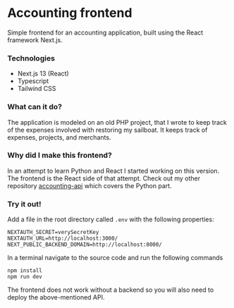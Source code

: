# Accounting frontend
Simple frontend for an accounting application, built using the React framework Next.js.

### Technologies
- Next.js 13 (React)
- Typescript
- Tailwind CSS

### What can it do?
The application is modeled on an old PHP project, that I wrote to keep track of the expenses involved with restoring my sailboat. It keeps track of expenses, projects, and merchants.

### Why did I make this frontend?
In an attempt to learn Python and React I started working on this version. The frontend is the React side of that attempt. Check out my other repository [accounting-api](https://github.com/FrederikNorlyk/accounting-api) which covers the Python part.

### Try it out!
Add a file in the root directory called <code>.env</code> with the following properties:
```
NEXTAUTH_SECRET=verySecretKey
NEXTAUTH_URL=http://localhost:3000/
NEXT_PUBLIC_BACKEND_DOMAIN=http://localhost:8000/
```

In a terminal navigate to the source code and run the following commands
```
npm install
npm run dev
```
The frontend does not work without a backend so you will also need to deploy the above-mentioned API.
